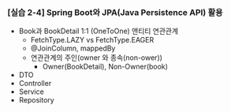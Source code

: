 ### [실습 2-4] Spring Boot와 JPA(Java Persistence API) 활용

* Book과 BookDetail 1:1 (OneToOne) 앤티티 연관관계
  * FetchType.LAZY vs FetchType.EAGER
  * @JoinColumn, mappedBy
  * 연관관계의 주인(owner 와 종속(non-ower))
    * Owner(BookDetail), Non-Owner(book)
* DTO
* Controller
* Service
* Repository
